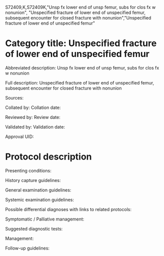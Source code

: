 S72409,K,S72409K,"Unsp fx lower end of unsp femur, subs for clos fx w nonunion", "Unspecified fracture of lower end of unspecified femur, subsequent encounter for closed fracture with nonunion","Unspecified fracture of lower end of unspecified femur"
# Category title: Unspecified fracture of lower end of unspecified femur

Abbreviated description: Unsp fx lower end of unsp femur, subs for clos fx w nonunion

Full description: Unspecified fracture of lower end of unspecified femur, subsequent encounter for closed fracture with nonunion

Sources:

Collated by:
Collation date:

Reviewed by:
Review date:

Validated by:
Validation date:

Approval UID:

# Protocol description

Presenting conditions:

History capture guidelines:

General examination guidelines:

Systemic examination guidelines:

Possible differential diagnoses with links to related protocols:

Symptomatic / Palliative management:

Suggested diagnostic tests:

Management:

Follow-up guidelines:
